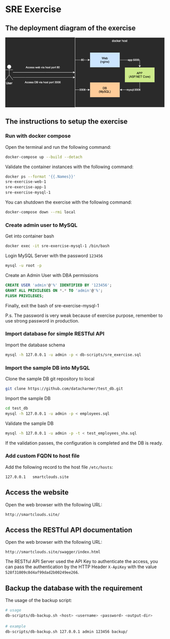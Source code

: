 # SRE Exercise

## The deployment diagram of the exercise

![Deployment diagram](uml/deployment.drawio.png)

## The instructions to setup the exercise

### Run with docker compose

Open the terminal and run the following command:

```bash
docker-compose up --build --detach
```

Validate the container instances with the following command:

```bash
docker ps --format '{{.Names}}'
sre-exercise-web-1
sre-exercise-app-1
sre-exercise-mysql-1
```

You can shutdown the exercise with the following command:

```bash
docker-compose down --rmi local
```

### Create admin user to MySQL

Get into container bash

```bash
docker exec -it sre-exercise-mysql-1 /bin/bash
```

Login MySQL Server with the password `123456`

```bash
mysql -u root -p
```

Create an Admin User with DBA permissions

```sql
CREATE USER 'admin'@'%' IDENTIFIED BY '123456';
GRANT ALL PRIVILEGES ON *.* TO 'admin'@'%';
FLUSH PRIVILEGES;
```

Finally, exit the bash of sre-exercise-mysql-1

P.s. The password is very weak because of exercise purpose, remember to use strong password in production.

### Import database for simple RESTful API

Import the database schema

```bash
mysql -h 127.0.0.1 -u admin -p < db-scripts/sre_exercise.sql
```

### Import the sample DB into MySQL

Clone the sample DB git repository to local

```bash
git clone https://github.com/datacharmer/test_db.git
```

Import the sample DB

```bash
cd test_db
mysql -h 127.0.0.1 -u admin -p < employees.sql
```

Validate the sample DB

```bash
mysql -h 127.0.0.1 -u admin -p -t < test_employees_sha.sql
```

If the validation passes, the configuration is completed and the DB is ready.

### Add custom FQDN to host file

Add the following record to the host file `/etc/hosts`:

```
127.0.0.1   smartclouds.site
```

## Access the website

Open the web browser with the following URL:

```
http://smartclouds.site/
```

## Access the RESTful API documentation

Open the web browser with the following URL:

```
http://smartclouds.site/swagger/index.html
```

The RESTful API Server used the API Key to authenticate the access, you can pass the authentication by the HTTP Header `X-ApiKey` with the value `528f31009c0d4af99dad2b00249ee266`.

## Backup the database with the requirement

The usage of the backup script:

```bash
# usage
db-scripts/db-backup.sh <host> <username> <password> <output-dir>

# example
db-scripts/db-backup.sh 127.0.0.1 admin 123456 backup/
```